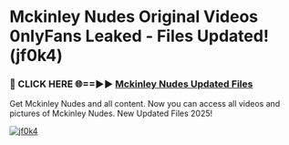 # Mckinley Nudes Original Videos 0nlyFans Leaked - Files Updated! (jf0k4)

<h3>🔴 CLICK HERE 🌐==►► <a href="https://tinyurl.com/5h6xmrr3" rel="nofollow">Mckinley Nudes Updated Files</a></h3>

Get Mckinley Nudes and all content. Now you can access all videos and pictures of Mckinley Nudes. New Updated Files 2025!

[![jf0k4](https://i.imgur.com/KVD873Z.gif)](https://tinyurl.com/5h6xmrr3)
